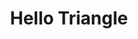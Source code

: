 ---
layout: post
id: 'hello-triangle'
title: 'Hello Triangle'
description: ''
prevDemoId: 'postprocessing-01'
prevDemoTitle: 'Post Processing 01'
nextDemoId: 'hello-index-square'
nextDemoTitle: 'Hello Indexed Square'
---
